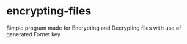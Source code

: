 # encrypting-files
Simple program made for Encrypting  and Decrypting files with use of generated Fornet key
